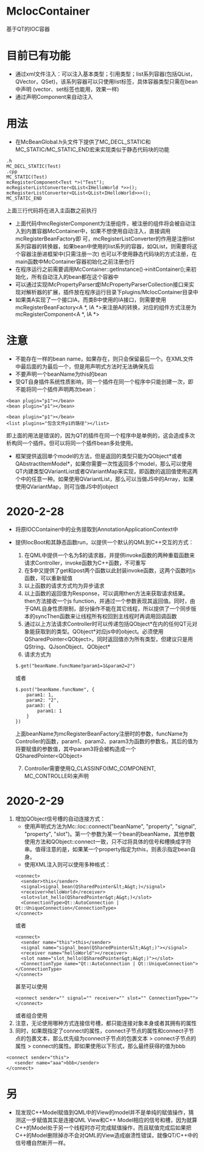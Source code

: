# McIocContainer
基于QT的IOC容器

# 目前已有功能
- 通过xml文件注入：可以注入基本类型；引用类型；list系列容器(包括QList，QVector，QSet)，该系列容器可以只使用list标签，具体容器类型只需在bean中声明
(vector、set标签也能用，效果一样)
- 通过声明Component来自动注入

# 用法
- 在McBeanGlobal.h头文件下提供了MC_DECL_STATIC和MC_STATIC/MC_STATIC_END宏来实现类似于静态代码块的功能
~~~
.h
MC_DECL_STATIC(Test)
.cpp
MC_STATIC(Test)
mcRegisterComponent<Test *>("Test");
mcRegisterListConverter<QList<IHelloWorld *>>();
mcRegisterListConverter<QList<QList<IHelloWorld>>>();
MC_STATIC_END
~~~
上面三行代码将在进入主函数之前执行
- 上面代码中mcRegisterComponent为注册组件，被注册的组件将会被自动注入到内置容器McContainer中，如果不想使用自动注入，直接调用mcRegisterBeanFactory即
可，mcRegisterListConverter的作用是注册list系列容器的转换器，如果bean中使用的list系列的容器，如QList<int>，则需要将这个容器注册进框架中(只需注册一次)
也可以不使用静态代码块的方式注册，在main函数中McContainer容器初始化之前注册也行
- 在程序运行之前需要调用McContainer::getInstance()->initContainer();来初始化，所有自动注入的bean都在这个容器中
- 可以通过实现IMcPropertyParser或IMcPropertyParserCollection接口来实现对解析器的扩展，插件放在程序运行目录下plugins/McIocContainer目录中
- 如果类A实现了一个接口IA，而类B中使用的IA接口，则需要使用mcRegisterBeanFactory<A *, IA *>来注册A的转换，对应的组件方式注册为mcRegisterComponent<A *, IA *>

# 注意
- 不能存在一样的bean name，如果存在，则只会保留最后一个。在XML文件中最后面的为最后一个，但是用声明式方法时无法确保先后
- 不要声明一个beanName为this的bean
- 受QT自身插件系统性质影响，同一个插件在同一个程序中只能创建一次，即不能将同一个插件声明两次bean：
~~~
<bean plugin="p1"></bean>
<bean plugin="p1"></bean>
~~~
~~~
<bean plugin="p1"></bean>
<list plugins="包含文件p1的路径"></list>
~~~
即上面的用法是错误的，因为QT的插件在同一个程序中是单例的，这会造成多次析构同一个插件。但可以将同一个插件bean多处使用。
- 框架提供返回单个model的方法，但是返回的类型只能为QObject\*或者QAbstractItemModel\*，如果你需要一次性返回多个model，那么可以使用QT内建类型QVariantList或者QVariantMap来实现，即函数的返回值使用这两个中的任意一种。如果使用QVariantList，那么可以当做JS中的Array，如果使用QVariantMap，则可当做JS中的object
  
# 2020-2-28
- 将原IOCContainer中的业务提取到AnnotationApplicationContext中
- 提供IocBoot和其静态函数run，以提供一个默认的QML到C++交互的方式：
   1. 在QML中提供一个名为$的请求器，并提供invoke函数的两种重载函数来请求Controller，invoke函数为C++函数，不可重写
   2. 在$中又提供了get和post两个函数以此封装invoke函数，这两个函数时js函数，可以重新赋值
   3. 以上函数的请求方式均为异步请求
   4. 以上函数的返回值为Response，可以调用then方法来获取请求结果。then方法接收一个js function，并通过一个参数表现其返回值。同时，由于QML自身性质限制，部分操作不能在其它线程，所以提供了一个同步版本的syncThen函数来让线程所有权回到主线程时再调用回调函数
   5. 通过以上方法请求Controller时可以传递包括QObject\*在内的任何QT元对象能获取到的类型。QObject\*对应js中的object。必须使用QSharedPointer\<QObject\>。同时返回值亦为所有类型，但建议只是用QString、QJsonObject、QObject*
   6. 请求方式为
   ~~~
   $.get("beanName.funcName?param1=1&param2=2")
   ~~~
   或者
   ~~~
   $.post("beanName.funcName", {
       param1: 1,
       param2: "2",
       param3: {
           param1: 1
       }
   })
   ~~~
   上面beanName为mcRegisterBeanFactory注册时的参数，funcName为Controller的函数，param1、param2、param3为函数的参数名，其后的值为将要赋值的参数值，其中param3将会被构造成一个QSharedPointer\<QObject\>
   
   7. Controller需要使用Q_CLASSINFO(MC_COMPONENT, MC_CONTROLLER)来声明

# 2020-2-29
1. 增加QObject信号槽的自动连接方式：
   - 使用声明式方法为Mc::Ioc::connect("beanName", "property", "signal", "property", "slot")。第一个参数为某一个bean的beanName，其他参数使用方法和QObject::connect一致，只不过将具体的信号和槽换成字符串。值得注意的是，如果某一个property指定为this，则表示指定bean自身。
   - 使用XML注入则可以使用多种格式：
   ~~~
   <connect>
     <sender>this</sender>
     <signal>signal_bean(QSharedPointer&lt;A&gt;)</signal>
     <receiver>helloWorld</receiver>
     <slot>slot_hello(QSharedPointer&gt;A&gt;)</slot>
     <ConnectionType>Qt::AutoConnection | Qt::UniqueConnection</ConnectionType>
   </connect>
   ~~~
   或者
   ~~~
   <connect>
     <sender name="this">this</sender>
     <signal name="signal_bean(QSharedPointer&lt;A&gt;)"></signal>
     <receiver name="helloWorld"></receiver>
     <slot name="slot_hello(QSharedPointer&gt;A&gt;)"></slot>
     <ConnectionType name="Qt::AutoConnection | Qt::UniqueConnection"></ConnectionType>
   </connect>
   ~~~
   甚至可以使用
   ~~~
   <connect sender="" signal="" receiver="" slot="" ConnectionType=""></connect>
   ~~~
   或者组合使用
2. 注意，无论使用哪种方式连接信号槽，都只能连接对象本身或者其拥有的属性
3. 同时，如果既指定了connect的属性，connect子节点的属性和connect子节点的包裹文本，那么优先级为connect子节点的包裹文本 \> connect子节点的属性 \> connect的属性。即如果使用以下形式，那么最终获得的值为bbb
~~~
<connect sender="this">
   <sender name="aaa">bbb</sender>
</connect>
~~~

# 另
- 现发现C++Model赋值到QML中的View的model并不是单纯的赋值操作，猜测这一步赋值其实是连接QML View和C++ Model相应的信号和槽，因为就算C++的Model处于另一个线程时亦可完成赋值操作，而且赋值完成后如果把C++的Model删除掉亦不会对QML的View造成崩溃性错误，就像QT/C++中的信号槽自然断开一样。

